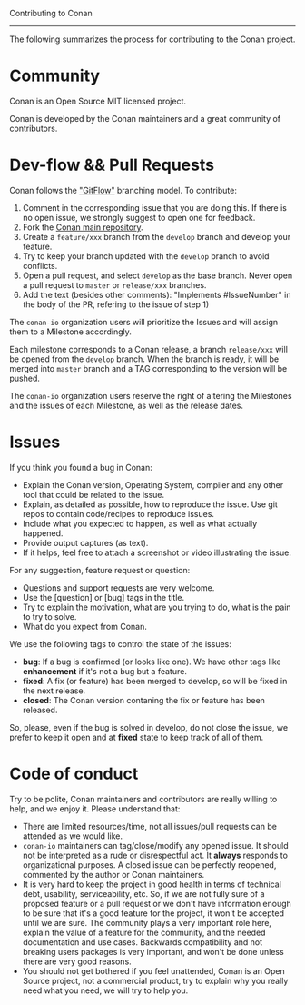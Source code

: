 Contributing to Conan
*********************

The following summarizes the process for contributing to the Conan project.


Community
=========

Conan is an Open Source MIT licensed project. 

Conan is developed by the Conan maintainers and a great community of contributors.


Dev-flow && Pull Requests
========================

Conan follows the ["GitFlow"](https://datasift.github.io/gitflow/IntroducingGitFlow.html) branching model. 
To contribute:

1. Comment in the corresponding issue that you are doing this. If there is no open issue, we strongly suggest to open one for feedback.
2. Fork the [Conan main repository](https://github.com/conan-io/conan).
3. Create a `feature/xxx` branch from the ``develop`` branch and develop your feature.
4. Try to keep your branch updated with the ``develop`` branch to avoid conflicts.
5. Open a pull request, and select ``develop`` as the base branch. Never open a pull request to ``master``
 or ``release/xxx`` branches.
6. Add the text (besides other comments): "Implements #IssueNumber" in the body of the PR, refering to the issue of step 1)
 
 
The ``conan-io`` organization users will prioritize the Issues and will assign them to a Milestone accordingly. 

Each milestone corresponds to a Conan release, a branch ``release/xxx`` will be opened from the ``develop`` branch.
When the branch is ready, it will be merged into ``master`` branch and a TAG corresponding to the version will be pushed.

The ``conan-io`` organization users reserve the right of altering the Milestones and the issues of each Milestone,
as well as the release dates.


Issues
======

If you think you found a bug in Conan:

- Explain the Conan version, Operating System, compiler and any other tool that could be related to the issue.
- Explain, as detailed as possible, how to reproduce the issue. Use git repos to contain code/recipes to reproduce issues.
- Include what you expected to happen, as well as what actually happened.
- Provide output captures (as text).
- If it helps, feel free to attach a screenshot or video illustrating the issue.


For any suggestion, feature request or question:

- Questions and support requests are very welcome. 
- Use the [question] or [bug] tags in the title.
- Try to explain the motivation, what are you trying to do, what is the pain to try to solve.
- What do you expect from Conan.

We use the following tags to control the state of the issues:

- **bug**: If a bug is confirmed (or looks like one). We have other tags like **enhancement** if
  it's not a bug but a feature.
- **fixed**: A fix (or feature) has been merged to develop, so will be fixed in the next release.
- **closed**: The Conan version contaning the fix or feature has been released.

So, please, even if the bug is solved in develop, do not close the issue, we prefer to keep it open 
and at **fixed** state to keep track of all of them.


Code of conduct
===============

Try to be polite, Conan maintainers and contributors are really willing to help, and we enjoy it. Please understand that:

- There are limited resources/time, not all issues/pull requests can be attended as we would like.
- ``conan-io`` maintainers can tag/close/modify any opened issue.
  It should not be interpreted as a rude or disrespectful act. It **always** responds to organizational purposes.
  A closed issue can be perfectly reopened, commented by the author or Conan maintainers.
- It is very hard to keep the project in good health in terms of technical debt, usability, serviceability, etc. 
  So, if we are not fully sure of a proposed feature or a pull request or we don't have information enough to be 
  sure that it's a good feature for the project, it won't be accepted until we are sure. The community 
  plays a very important role here, explain the value of a feature for the community, and the needed documentation and use cases.
  Backwards compatibility and not breaking users packages is very important, and won't be done unless there are very good reasons.
- You should not get bothered if you feel unattended, Conan is an Open Source project, not a commercial product, try
  to explain why you really need what you need, we will try to help you.
